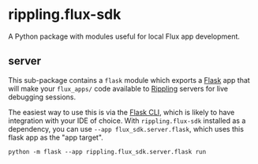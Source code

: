 # rippling.flux-sdk

A Python package with modules useful for local Flux app development.

## server

This sub-package contains a `flask` module which exports a [Flask][flask] app that will make your `flux_apps/` code 
available to [Rippling][rippling] servers for live debugging sessions.

The easiest way to use this is via the [Flask CLI][flask-cli], which is likely to have integration with your IDE of
choice. With `rippling.flux-sdk` installed as a dependency, you can use `--app flux_sdk.server.flask`, which uses this
flask app  as the "app target".

```shell
python -m flask --app rippling.flux_sdk.server.flask run
```

[flask]: https://flask.palleprtsprojects.com/en/2.3.x/
[flask-cli]: https://flask.palletsprojects.com/en/2.3.x/cli/
[rippling]: https://www.rippling.com/